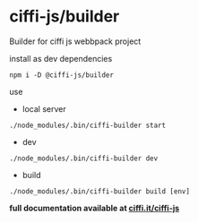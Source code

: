 # ciffi-js/builder

Builder for ciffi js webbpack project

install as dev dependencies

```
npm i -D @ciffi-js/builder
```

use

- local server

```
./node_modules/.bin/ciffi-builder start
```

- dev

```
./node_modules/.bin/ciffi-builder dev
```

- build

```
./node_modules/.bin/ciffi-builder build [env]
```

**full documentation available at [ciffi.it/ciffi-js](https://www.ciffi.it/ciffi-js/docs/router)**
